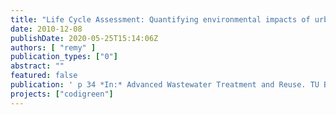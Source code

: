 ```yaml
---
title: "Life Cycle Assessment: Quantifying environmental impacts of urban water management"
date: 2010-12-08
publishDate: 2020-05-25T15:14:06Z
authors: [ "remy" ]
publication_types: ["0"]
abstract: ""
featured: false
publication: ' p 34 *In:* Advanced Wastewater Treatment and Reuse. TU Berlin. 2010-12-08'
projects: ["codigreen"]
---
```


